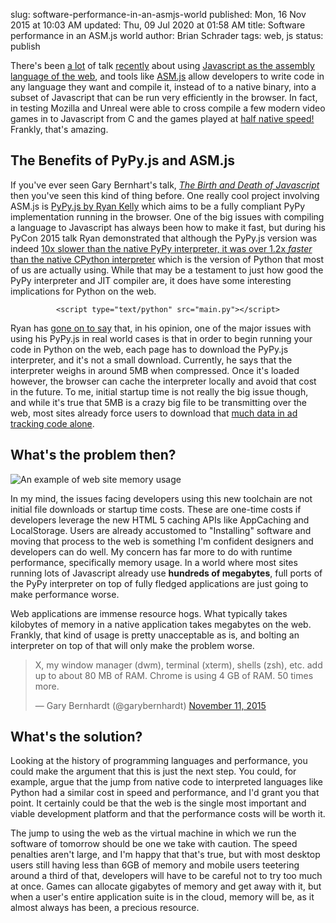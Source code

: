 slug: software-performance-in-an-asmjs-world
published: Mon, 16 Nov 2015 at 10:03 AM
updated: Thu, 09 Jul 2020 at 01:58 AM
title: Software performance in an ASM.js world
author: Brian Schrader
tags: web, js
status: publish

There's been [a lot][1] of talk [recently][2] about using [Javascript as the
assembly language of the web][3], and tools like [ASM.js][4] 
allow developers to write code in any language they want and compile it,
instead of to a native binary, into a subset of Javascript that can be run very
efficiently in the browser. In fact, in testing Mozilla and Unreal were able to
cross compile a few modern video games in to Javascript from C and the games 
played at [half native speed!][5] Frankly, that's amazing. 

[1]: http://talkpython.fm/episodes/show/32/pypy.js-pypy-python-in-your-browser
[2]: https://www.youtube.com/watch?v=PiBfOFqDIAI
[3]: http://www.hanselman.com/blog/JavaScriptIsAssemblyLanguageForTheWebSematicMarkupIsDeadCleanVsMachinecodedHTML.aspx
[4]: https://en.wikipedia.org/wiki/Asm.js
[5]: https://www.youtube.com/watch?v=cWIRUaR9G4w 

## The Benefits of PyPy.js and ASM.js

If you've ever seen Gary Bernhart's talk, [*The Birth and Death of
Javascript*](https://www.destroyallsoftware.com/talks/the-birth-and-death-of-javascript)
then you've seen this kind of thing before. One really cool project involving 
ASM.js is [PyPy.js by Ryan Kelly][5.1] which aims to be a fully compliant PyPy 
implementation running in the browser. One of the big issues with compiling a
language to Javascript has always been how to make it fast, but during 
his PyCon 2015 talk Ryan demonstrated that although the PyPy.js version was 
indeed [10x slower than the native PyPy interpreter, it was over 1.2x *faster* 
than the native CPython interpreter][6] which is the version of Python that
most of us are actually using. While that may be a testament to just how good 
the PyPy interpreter and JIT compiler are, it does have some interesting 
implications for Python on the web.

<center><pre><code class="html">&lt;script type="text/python" src="main.py"&gt;&lt;/script&gt;
</code></pre></center>

[5.1]: http://pypyjs.org
[6]: https://youtu.be/PiBfOFqDIAI?t=16m19s

Ryan has [gone on to say][7] that, in his opinion, one of the major issues with
using his PyPy.js in real world cases is that in order to begin running your
code in Python on the web, each page has to download the PyPy.js
interpreter, and it's not a small download. Currently, he says that the
interpreter weighs in around 5MB when compressed. Once it's loaded however,
the browser can cache the interpreter locally and avoid that cost in the
future. To me, initial startup time is not really the big issue though, and
while it's true that 5MB is a crazy big file to be transmitting over the web,
most sites already force users to download that [much data in ad tracking code 
alone][8]. 

[7]: http://talkpython.fm/episodes/show/32/pypy.js-pypy-python-in-your-browser
[8]: http://brianschrader.com/archive/re-the-ethics-of-modern-web-ad-blocking/

## What's the problem then?

<img alt="An example of web site memory usage" class="body-image-right" src="http://brianschrader.com/images/blog/act-mon-safari-3.png" />

In my mind, the issues facing developers using this new toolchain are not
initial file downloads or startup time costs. These are one-time costs if
developers leverage the new HTML 5 caching APIs like AppCaching and
LocalStorage. Users are already accustomed to "Installing" software and moving
that process to the web is something I'm confident designers and developers can
do well. My concern has far more to do with runtime performance, specifically
memory usage. In a world where most sites running lots of Javascript already
use **hundreds of megabytes**, full ports of the PyPy interpreter on top of
fully fledged applications are just going to make performance worse.

Web applications are immense resource hogs. What typically takes kilobytes of
memory in a native application takes megabytes on the web. Frankly, that kind
of usage is pretty unacceptable as is, and bolting an interpreter on top of
that will only make the problem worse. 

<blockquote class="twitter-tweet" lang="en"><p lang="en" dir="ltr">X, my window
manager (dwm), terminal (xterm), shells (zsh), etc. add up to about 80 MB of
RAM. Chrome is using 4 GB of RAM. 50 times more.</p>&mdash; Gary Bernhardt
(@garybernhardt) <a
href="https://twitter.com/garybernhardt/status/664577127094681600">November 11,
2015</a></blockquote><script async src="//platform.twitter.com/widgets.js"
charset="utf-8"></script>

## What's the solution?

Looking at the history of programming languages and performance, you could make
the argument that this is just the next step. You could, for example, argue
that the jump from native code to interpreted languages like Python had a
similar cost in speed and performance, and I'd grant you that point. It
certainly could be that the web is the single most important and viable
development platform and that the performance costs will be worth it. 

The jump to using the web as the virtual machine in which we run the software of 
tomorrow should be one we take with caution. The speed penalties aren't large, 
and I'm happy that that's true, but with most desktop  users still having less 
than 6GB of memory and mobile users teetering around a third of that, developers 
will have to be careful not to try too much at once. Games can allocate gigabytes 
of memory and get away with it, but when a user's entire application suite is in 
the cloud, memory will be, as it almost always has been, a precious resource.

<script src="http://brianschrader.com/bin/highlight.min.js"></script>
<link rel="stylesheet"
href="http://brianschrader.com/bin/highlight.default.min.css">
<script>hljs.initHighlightingOnLoad();</script>


